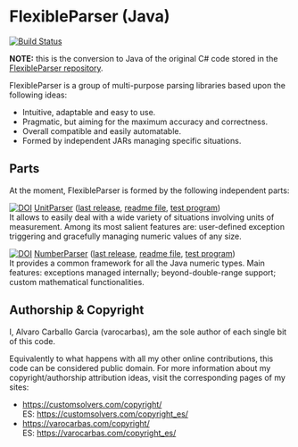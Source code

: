 # FlexibleParser (Java)

[![Build Status](https://travis-ci.org/varocarbas/FlexibleParser_Java.svg?branch=master)](https://travis-ci.org/varocarbas/FlexibleParser_Java)

**NOTE:** this is the conversion to Java of the original C# code stored in the [FlexibleParser repository](https://github.com/varocarbas/FlexibleParser). 

FlexibleParser is a group of multi-purpose parsing libraries based upon the following ideas:

- Intuitive, adaptable and easy to use.
- Pragmatic, but aiming for the maximum accuracy and correctness.
- Overall compatible and easily automatable. 
- Formed by independent JARs managing specific situations.

## Parts

At the moment, FlexibleParser is formed by the following independent parts:

[![DOI](https://zenodo.org/badge/DOI/10.5281/zenodo.1025468.svg)](https://zenodo.org/record/1025468) [UnitParser](https://customsolvers.com/unit_parser_java/) ([last release](https://github.com/varocarbas/FlexibleParser_Java/releases/tag/UnitParser_1.0.9.1), [readme file](https://github.com/varocarbas/FlexibleParser_Java/blob/master/all_readme/UnitParser_Java.md), [test program](https://github.com/varocarbas/FlexibleParser_Java/blob/master/all_code/Test/src/Parts/UnitParser.java))<br/>
It allows to easily deal with a wide variety of situations involving units of measurement.
Among its most salient features are: user-defined exception triggering and gracefully managing numeric values of any size.


[![DOI](https://zenodo.org/badge/DOI/10.5281/zenodo.1028916.svg)](https://zenodo.org/record/1028916) [NumberParser](https://customsolvers.com/number_parser_java/) ([last release](https://github.com/varocarbas/FlexibleParser_Java/releases/tag/NumberParser_1.0.8.5), [readme file](https://github.com/varocarbas/FlexibleParser_Java/blob/master/all_readme/NumberParser_Java.md), [test program](https://github.com/varocarbas/FlexibleParser_Java/blob/master/all_code/Test/src/Parts/NumberParser.java))<br/>
It provides a common framework for all the Java numeric types. Main features: exceptions managed internally; beyond-double-range support; custom mathematical functionalities.


## Authorship & Copyright

I, Alvaro Carballo Garcia (varocarbas), am the sole author of each single bit of this code.

Equivalently to what happens with all my other online contributions, this code can be considered public domain. For more information about my copyright/authorship attribution ideas, visit the corresponding pages of my sites:
- https://customsolvers.com/copyright/<br/> 
ES: https://customsolvers.com/copyright_es/
- https://varocarbas.com/copyright/<br/>
ES: https://varocarbas.com/copyright_es/
